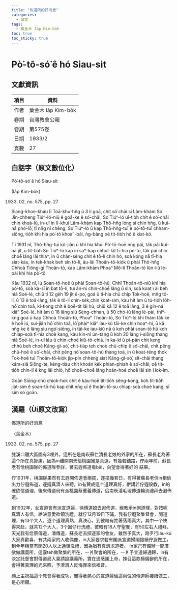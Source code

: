 ```yaml
---
title: "佈道所的好消息"
categories:
  - 散文
tags:
  - 葉金木 Ia̍p Kim-bo̍k
toc: true
toc_sticky: true
---
```


# Pò͘-tō-só͘ ê hó Siau-si̍t

## 文獻資訊

| 項目 | 資料 |
|---|---|
| 作者 | 葉金木 Ia̍p Kim-bo̍k |
| 卷期 | 台灣教會公報 |
| 卷期 | 第575卷 |
| 日期 | 1933/2 |
| 頁數 | 27 |

## 白話字（原文數位化）

Pò͘-tō-só͘ ê hó Siau-si̍t

(Ia̍p Kim-bo̍k)

1933. 02, no. 575, pp. 27

Siang-khoe-kháu lī Toā-khu-hn̂g ū 3 lí goā, chit só͘ chāi sī Lâm-khàm So͘ Jîn-chheng Tiúⁿ-ló-niû ê goā-ke ê só͘-chāi, So͘ Tiúⁿ-ló uī-tio̍h chit ê só͘-chāi chin khoà-lū, in-uī in lī-khui Lâm-khàm kap Thô-hn̂g lóng sī chin hn̄g, ū kuí-nā phò͘-lō͘, tī nn̄g nî chêng, So͘ Tiúⁿ-ló ū kap Thô-hn̂g-tuī ê pò͘-tō-tuī chham-siông, tio̍h khì hia pò͘-tō khoàⁿ-bāi, ǹg-bāng oē tit-tio̍h hó ê kiat-kó.

Tī 1931 nî, Thô-hn̂g-tuī kó-jiân ū khì hia khui Pò͘-tō-hoē nn̄g pái, ta̍k pái kuí-nā ji̍t, ū tit-tio̍h So͘ Tiúⁿ-ló kap in saⁿ-kap chhut-la̍t tī-hia pò͘-tō, ta̍k pái chin choē lâng lâi thiaⁿ, in ū chàn-sêng chit ê tō-lí chin hó, soà kóng nā tī-hia siat-kàu, in tek-khak beh sìn tō-lí, āu-lâi Thoân-tō-kio̍k ū phài Thô-hn̂g Chhoà Tiông-gī Thoân-tō, kap Lâm-khàm Phoaⁿ Mô͘-lí Thoân-tō lûn-liû lé-pài khì hia pò͘-tō.

Kàu 1932 nî, lú Soan-tō-hoē ū phài Soan-tō-hū, Chhî Thoân-tō-niû khì hia pò͘-tō, soà kà-sī in bat tō-lí, tuì án-ni chin-choē lâng ū sìn, soà koat ì ài beh niá Soé-lé, chiū tī 12 ge̍h 19 ji̍t ē-po͘, goá ū tī-hia chū chi̍p Tok-hoē, mn̄g tō-lí, ū 13 ê toā-lâng, ta̍k ê tō-lí chin-se̍k,chin koat-sim, kàu hit àm ū tú-tio̍h lo̍h-hō͘ chin toā, kî-tiong chi̍t ê boē-tit lâi hù, chiū kā 12 ê toā lâng, 3 ê gín-ná kiâⁿ Soé-lé, hit àm ū 18 lâng siú Sèng-chhan, ū 50 chó-iū lâng lé-pài, thiⁿ-kng goá ū kap Chhoà Thoân-tō, Phoaⁿ Thoân-tō, So͘ Tiúⁿ-ló khì thàm ta̍k ke ê hoē iú, sui-jiân hō͘ chin toā, lō͘ phàiⁿ kiâⁿ iáu-kú tāi-ke chin hoaⁿ-hí, ū kā nn̄g ke ê lâng siu ngó͘-siōng, in tāi-ke iau-kiû nā ū koh phài soan-tō hū koh chiap-soà tī-hia choè kang, kàu kin-nî ún-tàng ū koh 20 lâng í-siōng thang niá Soé-lé, in-uī iáu ū chin-choē kiû-tō-chiá. In ka-kī ū pī-pān chi̍t keng chhù beh choè Káng-gī-só͘, chit-tia̍p teh choè chū-chi̍p ê só͘-chāi, chi̍t pêng chū-hoē ê só͘-chāi, chi̍t pêng hō͘ soan-tō-hū thang toà, in ū koat-tēng thok Tok-hoē tuì Thoân-tō-kio̍k ji̍p-pín chhéng siat Káng-gī-só͘, si̍t-chāi thang kám-siā Siōng-tè, kéng-tiàu chit khoán ke̍k phian-phiah ê só͘-chāi, oē tit-tio̍h chin-lí ê kng lâi chiò, hō͘ choē-choē lâng hoán-hoé choē lâi sìn Hok-im.

Goān Siōng-chú chiok-hok chit ê kàu-hoē tit-tio̍h sêng-kong, koh tit-tio̍h jia̍t-sim ê soan-tō-hū kap chit nn̄g uī ê thoân-tō-su chiap-soà choè kang, sī sim só͘ goān.

## 漢羅（Ùi原文改寫）

佈道所的好消息

（葉金木）

1933. 02, no. 575, pp. 27

雙溪口離大區園有3哩外，這所在是南崁蘇仁清長老娘的外家的所在，蘇長老為著這个所在真掛慮，因為in離開南崁佮桃園攏是真遠，有幾若舖路，佇兩年前，蘇長老有佮桃園隊的佈道隊參詳，著去遐佈道看bāi，向望會得著好的 結果。

佇1931年，桃園隊果然有去遐開佈道會兩擺，逐擺幾若日，有得著蘇長老佮in相佮出力佇遐佈道，逐擺真濟人來聽，in有贊成這个道理真好，紲講若佇遐設教，in的確欲信道理，後來傳道局有派桃園蔡重義傳道，佮南崁潘毛理傳道輪流禮拜去遐佈道。

到1932年，女宣道會有派宣道婦，徐傳道娘去遐佈道，紲教示in捌道理，對按呢真濟人有信，紲決意愛欲領洗禮，就佇12月19日下晡，我有佇遐聚集督會，問道理，有13个大人，逐个道理真熟，真決心，到彼暗有拄著落雨真大，其中一个袂得來赴，就共12个大人，3个囡仔行洗禮，彼暗有18人守聖餐，有50左右人禮拜，天光我有佮蔡傳道，潘傳道，蘇長老去探逐家的會友，雖然予真大，路歹行iáu-kú大家真歡喜，有共兩家的人收偶像，in大家要求若有閣派宣道婦閣接續佇遐做工，到今年穩當有閣20人以上通領洗禮，因為猶有真濟求道者。 In家己有備辦一間厝欲做講義所，這霎teh做聚集的所在，一爿聚會的所在，一爿予宣道婦通蹛，in有決定託督會對傳道局入稟請設講義所，實在通感謝上帝，揀召這款極偏僻的所在，會得著真理的光來照，予濟濟人反悔罪來信福音。

願上主祝福這个教會得著成功，閣得著熱心的宣道婦佮這兩位的傳道師接續做工，是心所願。
